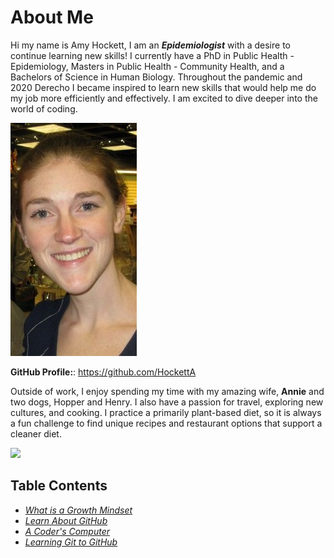 # About Me

Hi my name is Amy Hockett, I am an ***Epidemiologist*** with a desire to continue learning new skills! I currently have a PhD in Public Health - Epidemiology, Masters in Public Health - Community Health, and a Bachelors of Science in Human Biology. Throughout the pandemic and 2020 Derecho I became inspired to learn new skills that would help me do my job more efficiently and effectively. I am excited to dive deeper into the world of coding.

![Amy](Images/AmyPicture.jpg)

**GitHub Profile:**: https://github.com/HockettA

Outside of work, I enjoy spending my time with my amazing wife, **Annie** and two dogs, Hopper and Henry. I also have a passion for travel, exploring new cultures, and cooking. I practice a primarily plant-based diet, so it is always a fun challenge to find unique recipes and restaurant options that support a cleaner diet. 

<a href = "url"><img src = "https://ellischiropracticofpuyallup.com/wp-content/uploads/2013/07/25.jpg" width = "250"></a>

## Table Contents
* [*What is a Growth Mindset*](GrowthMindset.md)
* [*Learn About GitHub*](Markdown.md)
* [*A Coder's Computer*](coders_computer.md)
* [*Learning Git to GitHub*](GitHub_03.md)
